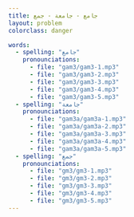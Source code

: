 ```yaml
---
title: جامع - جامعة - جمع
layout: problem
colorclass: danger

words:
  - spelling: "جامع"
    pronounciations:
      - file: "gam3/gam3-1.mp3"
      - file: "gam3/gam3-2.mp3"
      - file: "gam3/gam3-3.mp3"
      - file: "gam3/gam3-4.mp3"
      - file: "gam3/gam3-5.mp3"
  - spelling: "جامعة"
    pronounciations:
      - file: "gam3a/gam3a-1.mp3"
      - file: "gam3a/gam3a-2.mp3"
      - file: "gam3a/gam3a-3.mp3"
      - file: "gam3a/gam3a-4.mp3"
      - file: "gam3a/gam3a-5.mp3"
  - spelling: "جمع"
    pronounciations:
      - file: "gm3/gm3-1.mp3"
      - file: "gm3/gm3-2.mp3"
      - file: "gm3/gm3-3.mp3"
      - file: "gm3/gm3-4.mp3"
      - file: "gm3/gm3-5.mp3"
---
```

